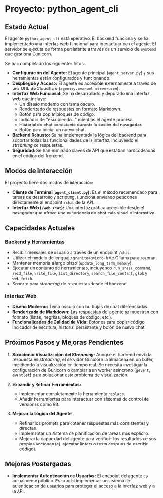 # Proyecto: python_agent_cli

## Estado Actual

El agente `python_agent_cli` está operativo. El backend funciona y se ha implementado una interfaz web funcional para interactuar con el agente. El servidor se ejecuta de forma persistente a través de un servicio de `systemd` que gestiona Gunicorn.

Se han completado los siguientes hitos:

*   **Configuración del Agente:** El agente principal (`agent_server.py`) y sus herramientas están configurados y funcionando.
*   **Despliegue y Acceso:** El agente es accesible externamente a través de una URL de Cloudflare (`agentpy.emanuel-server.com`).
*   **Interfaz Web Funcional:** Se ha desarrollado y depurado una interfaz web que incluye:
    *   Un diseño moderno con tema oscuro.
    *   Renderizado de respuestas en formato Markdown.
    *   Botón para copiar bloques de código.
    *   Indicador de "escribiendo..." mientras el agente procesa.
    *   Historial de chat persistente durante la sesión del navegador.
    *   Botón para iniciar un nuevo chat.
*   **Backend Robusto:** Se ha implementado la lógica del backend para soportar todas las funcionalidades de la interfaz, incluyendo el *streaming* de respuestas.
*   **Seguridad:** Se han eliminado claves de API que estaban hardcodeadas en el código del frontend.

## Modos de Interacción

El proyecto tiene dos modos de interacción:

*   **Cliente de Terminal (`agent_client.py`):** Es el método recomendado para tareas de desarrollo y scripting. Funciona enviando peticiones directamente al endpoint `/chat` de la API.
*   **Interfaz Web (`/web_chat`):** Una interfaz gráfica accesible desde el navegador que ofrece una experiencia de chat más visual e interactiva.

## Capacidades Actuales

### Backend y Herramientas

*   Recibir mensajes de usuario a través de un endpoint `/chat`.
*   Utilizar el modelo de lenguaje `granite4:micro-h` de Ollama para razonar.
*   Mantener memoria a largo plazo (`update_long_term_memory`).
*   Ejecutar un conjunto de herramientas, incluyendo `run_shell_command`, `read_file`, `write_file`, `list_directory`, `search_file_content`, `glob` y `web_fetch`.
*   Soporte para *streaming* de respuestas desde el backend.

### Interfaz Web

*   **Diseño Moderno:** Tema oscuro con burbujas de chat diferenciadas.
*   **Renderizado de Markdown:** Las respuestas del agente se muestran con formato (listas, negritas, bloques de código, etc.).
*   **Funcionalidades de Calidad de Vida:** Botones para copiar código, indicador de escritura, historial persistente y botón de nuevo chat.

## Próximos Pasos y Mejoras Pendientes

1.  **Solucionar Visualización del *Streaming*:** Aunque el backend envía la respuesta en *streaming*, el servidor Gunicorn la almacena en un búfer, impidiendo la visualización en tiempo real. Se necesita investigar la configuración de Gunicorn o cambiar a un worker asíncrono (`gevent`, `eventlet`) para solucionar este problema de visualización.

2.  **Expandir y Refinar Herramientas:**
    *   Implementar completamente la herramienta `replace`.
    *   Añadir herramientas para interactuar con sistemas de control de versiones como Git.

3.  **Mejorar la Lógica del Agente:**
    *   Refinar los prompts para obtener respuestas más consistentes y directas.
    *   Implementar un sistema de planificación de tareas más explícito.
    *   Mejorar la capacidad del agente para verificar los resultados de sus propias acciones (ej. ejecutar linters o tests después de escribir código).

## Mejoras Postergadas

*   **Implementar Autenticación de Usuarios:** El endpoint del agente es actualmente público. Es crucial implementar un sistema de autenticación de usuarios para proteger el acceso a la interfaz web y a la API.